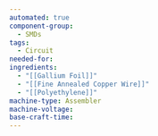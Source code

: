 ```yaml
---
automated: true
component-group:
  - SMDs
tags:
  - Circuit
needed-for: 
ingredients:
  - "[[Gallium Foil]]"
  - "[[Fine Annealed Copper Wire]]"
  - "[[Polyethylene]]"
machine-type: Assembler
machine-voltage: 
base-craft-time:
---
```

